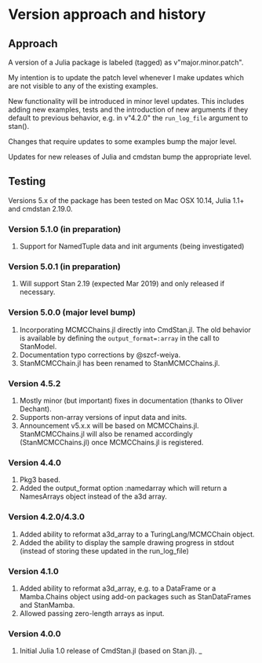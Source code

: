 # Version approach and history

## Approach

A version of a Julia package is labeled (tagged) as v"major.minor.patch".

My intention is to update the patch level whenever I make updates which are not visible to any of the existing examples.

New functionality will be introduced in minor level updates. This includes adding new examples, tests and the introduction of new arguments if they default to previous behavior, e.g. in v"4.2.0" the `run_log_file` argument to stan().

Changes that require updates to some examples bump the major level.

Updates for new releases of Julia and cmdstan bump the appropriate level.

## Testing

Versions 5.x of the package has been tested on Mac OSX 10.14, Julia 1.1+ and cmdstan 2.19.0.

### Version 5.1.0 (in preparation)

1. Support for NamedTuple data and init arguments (being investigated)

### Version 5.0.1 (in preparation)

1. Will support Stan 2.19 (expected Mar 2019) and only released if necessary.

### Version 5.0.0 (major level bump)

1. Incorporating MCMCChains.jl directly into CmdStan.jl. The old behavior is available by defining the ```output_format=:array``` in the call to StanModel.
2. Documentation typo corrections by @szcf-weiya.
3. StanMCMCChain.jl has been renamed to StanMCMCChains.jl.

### Version 4.5.2

1. Mostly minor (but important) fixes in documentation (thanks to Oliver Dechant).
2. Supports non-array versions of input data and inits.
3. Announcement v5.x.x will be based on MCMCChains.jl. StanMCMCChains.jl will also be renamed accordingly (StanMCMCChains.jl) once MCMCChains.jl is registered.

### Version 4.4.0

1. Pkg3 based.
2. Added the output_format option :namedarray which will return a NamesArrays object instead of the a3d array.

### Version 4.2.0/4.3.0

1. Added ability to reformat a3d_array to a TuringLang/MCMCChain object.
2. Added the ability to display the sample drawing progress in stdout (instead of storing these updated in the run_log_file)

### Version 4.1.0

1. Added ability to reformat a3d_array, e.g. to a DataFrame or a Mamba.Chains object using add-on packages such as StanDataFrames and StanMamba.
2. Allowed passing zero-length arrays as input.

### Version 4.0.0

1. Initial Julia 1.0 release of CmdStan.jl (based on Stan.jl).
_


